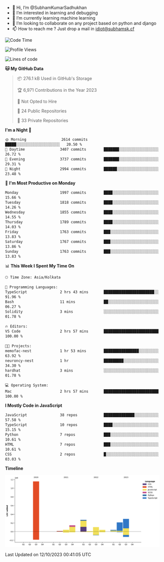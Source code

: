 - 👋 Hi, I’m @SubhamKumarSadhukhan
- 👀 I’m interested in learning and debugging
- 🌱 I’m currently learning machine learning
- 💞️ I’m looking to collaborate on any project based on python and django
- 📫 How to reach me ?
      Just drop a mail in idiot@subhamsk.cf

<!---
SubhamKumarSadhukhan/SubhamKumarSadhukhan is a ✨ special ✨ repository because its `README.md` (this file) appears on your GitHub profile.
You can click the Preview link to take a look at your changes.
--->


<!--START_SECTION:waka-->
![Code Time](http://img.shields.io/badge/Code%20Time-1%2C590%20hrs%2026%20mins-blue)

![Profile Views](http://img.shields.io/badge/Profile%20Views-1-blue)

![Lines of code](https://img.shields.io/badge/From%20Hello%20World%20I%27ve%20Written-2.3%20million%20lines%20of%20code-blue)

**🐱 My GitHub Data** 

> 📦 276.1 kB Used in GitHub's Storage 
 > 
> 🏆 6,971 Contributions in the Year 2023
 > 
> 🚫 Not Opted to Hire
 > 
> 📜 24 Public Repositories 
 > 
> 🔑 33 Private Repositories 
 > 
**I'm a Night 🦉** 

```text
🌞 Morning                2614 commits        █████░░░░░░░░░░░░░░░░░░░░   20.50 % 
🌆 Daytime                3407 commits        ███████░░░░░░░░░░░░░░░░░░   26.72 % 
🌃 Evening                3737 commits        ███████░░░░░░░░░░░░░░░░░░   29.31 % 
🌙 Night                  2994 commits        ██████░░░░░░░░░░░░░░░░░░░   23.48 % 
```
📅 **I'm Most Productive on Monday** 

```text
Monday                   1997 commits        ████░░░░░░░░░░░░░░░░░░░░░   15.66 % 
Tuesday                  1818 commits        ████░░░░░░░░░░░░░░░░░░░░░   14.26 % 
Wednesday                1855 commits        ████░░░░░░░░░░░░░░░░░░░░░   14.55 % 
Thursday                 1789 commits        ████░░░░░░░░░░░░░░░░░░░░░   14.03 % 
Friday                   1763 commits        ███░░░░░░░░░░░░░░░░░░░░░░   13.83 % 
Saturday                 1767 commits        ███░░░░░░░░░░░░░░░░░░░░░░   13.86 % 
Sunday                   1763 commits        ███░░░░░░░░░░░░░░░░░░░░░░   13.83 % 
```


📊 **This Week I Spent My Time On** 

```text
🕑︎ Time Zone: Asia/Kolkata

💬 Programming Languages: 
TypeScript               2 hrs 43 mins       ███████████████████████░░   91.96 % 
Bash                     11 mins             ██░░░░░░░░░░░░░░░░░░░░░░░   06.27 % 
Solidity                 3 mins              ░░░░░░░░░░░░░░░░░░░░░░░░░   01.78 % 

🔥 Editors: 
VS Code                  2 hrs 57 mins       █████████████████████████   100.00 % 

🐱‍💻 Projects: 
memofac-nest             1 hr 53 mins        ████████████████░░░░░░░░░   63.92 % 
neuroncy-nest            1 hr                █████████░░░░░░░░░░░░░░░░   34.30 % 
hardhat                  3 mins              ░░░░░░░░░░░░░░░░░░░░░░░░░   01.78 % 

💻 Operating System: 
Mac                      2 hrs 57 mins       █████████████████████████   100.00 % 
```

**I Mostly Code in JavaScript** 

```text
JavaScript               38 repos            ██████████████░░░░░░░░░░░   57.58 % 
TypeScript               10 repos            ████░░░░░░░░░░░░░░░░░░░░░   15.15 % 
Python                   7 repos             ███░░░░░░░░░░░░░░░░░░░░░░   10.61 % 
HTML                     7 repos             ███░░░░░░░░░░░░░░░░░░░░░░   10.61 % 
CSS                      2 repos             █░░░░░░░░░░░░░░░░░░░░░░░░   03.03 % 
```



**Timeline**

![Lines of Code chart](https://raw.githubusercontent.com/SubhamKumarSadhukhan/SubhamKumarSadhukhan/main/assets/bar_graph.png)


 Last Updated on 12/10/2023 00:41:05 UTC
<!--END_SECTION:waka-->
